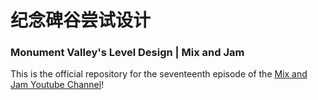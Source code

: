 # 纪念碑谷尝试设计
### Monument Valley's Level Design | Mix and Jam

This is the official repository for the seventeenth episode of the [Mix and Jam Youtube Channel](https://www.youtube.com/c/MixAndJam)!
